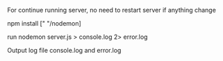 For continue running server, no need to restart server if anything change

npm install [" "/nodemon]

run nodemon server.js > console.log 2> error.log

Output log file console.log and error.log
